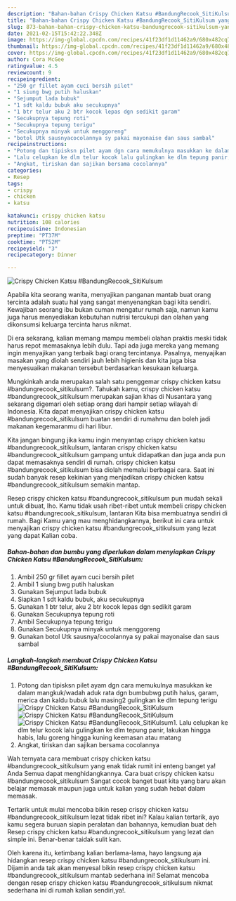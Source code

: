 ```yaml
---
description: "Bahan-bahan Crispy Chicken Katsu #BandungRecook_SitiKulsum yang lezat Untuk Jualan"
title: "Bahan-bahan Crispy Chicken Katsu #BandungRecook_SitiKulsum yang lezat Untuk Jualan"
slug: 873-bahan-bahan-crispy-chicken-katsu-bandungrecook-sitikulsum-yang-lezat-untuk-jualan
date: 2021-02-15T15:42:22.348Z
image: https://img-global.cpcdn.com/recipes/41f23df1d11462a9/680x482cq70/crispy-chicken-katsu-bandungrecook_sitikulsum-foto-resep-utama.jpg
thumbnail: https://img-global.cpcdn.com/recipes/41f23df1d11462a9/680x482cq70/crispy-chicken-katsu-bandungrecook_sitikulsum-foto-resep-utama.jpg
cover: https://img-global.cpcdn.com/recipes/41f23df1d11462a9/680x482cq70/crispy-chicken-katsu-bandungrecook_sitikulsum-foto-resep-utama.jpg
author: Cora McGee
ratingvalue: 4.5
reviewcount: 9
recipeingredient:
- "250 gr fillet ayam cuci bersih pilet"
- "1 siung bwg putih haluskan"
- "Sejumput lada bubuk"
- "1 sdt kaldu bubuk aku secukupnya"
- "1 btr telur aku 2 btr kocok lepas dgn sedikit garam"
- "Secukupnya tepung roti"
- "Secukupnya tepung terigu"
- "Secukupnya minyak untuk menggoreng"
- "botol Utk sausnyacocolannya sy pakai mayonaise dan saus sambal"
recipeinstructions:
- "Potong dan tipisksn pilet ayam dgn cara memukulnya masukkan ke dalam mangkuk/wadah aduk rata dgn bumbubwg putih halus, garam, merica dan kaldu bubuk lalu masing2 gulingkan ke dlm tepung terigu"
- "Lalu celupkan ke dlm telur kocok lalu gulingkan ke dlm tepung panir, lakukan hingga habis, lalu goreng hingga kuning keemasan atau matang"
- "Angkat, tiriskan dan sajikan bersama cocolannya"
categories:
- Resep
tags:
- crispy
- chicken
- katsu

katakunci: crispy chicken katsu 
nutrition: 108 calories
recipecuisine: Indonesian
preptime: "PT37M"
cooktime: "PT52M"
recipeyield: "3"
recipecategory: Dinner

---
```



![Crispy Chicken Katsu #BandungRecook_SitiKulsum](https://img-global.cpcdn.com/recipes/41f23df1d11462a9/680x482cq70/crispy-chicken-katsu-bandungrecook_sitikulsum-foto-resep-utama.jpg)

Apabila kita seorang wanita, menyajikan panganan mantab buat orang tercinta adalah suatu hal yang sangat menyenangkan bagi kita sendiri. Kewajiban seorang ibu bukan cuman mengatur rumah saja, namun kamu juga harus menyediakan kebutuhan nutrisi tercukupi dan olahan yang dikonsumsi keluarga tercinta harus nikmat.

Di era  sekarang, kalian memang mampu membeli olahan praktis meski tidak harus repot memasaknya lebih dulu. Tapi ada juga mereka yang memang ingin menyajikan yang terbaik bagi orang tercintanya. Pasalnya, menyajikan masakan yang diolah sendiri jauh lebih higienis dan kita juga bisa menyesuaikan makanan tersebut berdasarkan kesukaan keluarga. 



Mungkinkah anda merupakan salah satu penggemar crispy chicken katsu #bandungrecook_sitikulsum?. Tahukah kamu, crispy chicken katsu #bandungrecook_sitikulsum merupakan sajian khas di Nusantara yang sekarang digemari oleh setiap orang dari hampir setiap wilayah di Indonesia. Kita dapat menyajikan crispy chicken katsu #bandungrecook_sitikulsum buatan sendiri di rumahmu dan boleh jadi makanan kegemaranmu di hari libur.

Kita jangan bingung jika kamu ingin menyantap crispy chicken katsu #bandungrecook_sitikulsum, lantaran crispy chicken katsu #bandungrecook_sitikulsum gampang untuk didapatkan dan juga anda pun dapat memasaknya sendiri di rumah. crispy chicken katsu #bandungrecook_sitikulsum bisa diolah memalui berbagai cara. Saat ini sudah banyak resep kekinian yang menjadikan crispy chicken katsu #bandungrecook_sitikulsum semakin mantap.

Resep crispy chicken katsu #bandungrecook_sitikulsum pun mudah sekali untuk dibuat, lho. Kamu tidak usah ribet-ribet untuk membeli crispy chicken katsu #bandungrecook_sitikulsum, lantaran Kita bisa membuatnya sendiri di rumah. Bagi Kamu yang mau menghidangkannya, berikut ini cara untuk menyajikan crispy chicken katsu #bandungrecook_sitikulsum yang lezat yang dapat Kalian coba.

<!--inarticleads1-->

##### Bahan-bahan dan bumbu yang diperlukan dalam menyiapkan Crispy Chicken Katsu #BandungRecook_SitiKulsum:

1. Ambil 250 gr fillet ayam cuci bersih pilet
1. Ambil 1 siung bwg putih haluskan
1. Gunakan Sejumput lada bubuk
1. Siapkan 1 sdt kaldu bubuk, aku secukupnya
1. Gunakan 1 btr telur, aku 2 btr kocok lepas dgn sedikit garam
1. Gunakan Secukupnya tepung roti
1. Ambil Secukupnya tepung terigu
1. Gunakan Secukupnya minyak untuk menggoreng
1. Gunakan botol Utk sausnya/cocolannya sy pakai mayonaise dan saus sambal




<!--inarticleads2-->

##### Langkah-langkah membuat Crispy Chicken Katsu #BandungRecook_SitiKulsum:

1. Potong dan tipisksn pilet ayam dgn cara memukulnya masukkan ke dalam mangkuk/wadah aduk rata dgn bumbubwg putih halus, garam, merica dan kaldu bubuk lalu masing2 gulingkan ke dlm tepung terigu
<img src="https://img-global.cpcdn.com/steps/8b7d24a9cc133c22/160x128cq70/crispy-chicken-katsu-bandungrecook_sitikulsum-langkah-memasak-1-foto.jpg" alt="Crispy Chicken Katsu #BandungRecook_SitiKulsum"><img src="https://img-global.cpcdn.com/steps/c3ee806f7a925e2e/160x128cq70/crispy-chicken-katsu-bandungrecook_sitikulsum-langkah-memasak-1-foto.jpg" alt="Crispy Chicken Katsu #BandungRecook_SitiKulsum"><img src="https://img-global.cpcdn.com/steps/b51911f7205b12b9/160x128cq70/crispy-chicken-katsu-bandungrecook_sitikulsum-langkah-memasak-1-foto.jpg" alt="Crispy Chicken Katsu #BandungRecook_SitiKulsum">1. Lalu celupkan ke dlm telur kocok lalu gulingkan ke dlm tepung panir, lakukan hingga habis, lalu goreng hingga kuning keemasan atau matang
1. Angkat, tiriskan dan sajikan bersama cocolannya




Wah ternyata cara membuat crispy chicken katsu #bandungrecook_sitikulsum yang enak tidak rumit ini enteng banget ya! Anda Semua dapat menghidangkannya. Cara buat crispy chicken katsu #bandungrecook_sitikulsum Sangat cocok banget buat kita yang baru akan belajar memasak maupun juga untuk kalian yang sudah hebat dalam memasak.

Tertarik untuk mulai mencoba bikin resep crispy chicken katsu #bandungrecook_sitikulsum lezat tidak ribet ini? Kalau kalian tertarik, ayo kamu segera buruan siapin peralatan dan bahannya, kemudian buat deh Resep crispy chicken katsu #bandungrecook_sitikulsum yang lezat dan simple ini. Benar-benar taidak sulit kan. 

Oleh karena itu, ketimbang kalian berlama-lama, hayo langsung aja hidangkan resep crispy chicken katsu #bandungrecook_sitikulsum ini. Dijamin anda tak akan menyesal bikin resep crispy chicken katsu #bandungrecook_sitikulsum mantab sederhana ini! Selamat mencoba dengan resep crispy chicken katsu #bandungrecook_sitikulsum nikmat sederhana ini di rumah kalian sendiri,ya!.

